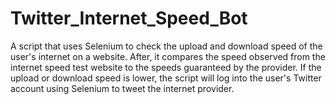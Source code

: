# Twitter_Internet_Speed_Bot
A script that uses Selenium to check the upload and download speed of the user's internet on a website.
After, it compares the speed observed from the internet speed test website to the speeds guaranteed by the provider. 
If the upload or download speed is lower, the script will log into the user's Twitter account using Selenium to tweet the internet provider.
